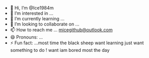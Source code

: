 - 👋 Hi, I’m @Ice1984m
- 👀 I’m interested in ...
- 🌱 I’m currently learning ...
- 💞️ I’m looking to collaborate on ...
- 📫 How to reach me ... micegithub@outlook.com
- 😄 Pronouns: ...
- ⚡ Fun fact: ...most time the black sheep want learning just want something to do ! want iam bored most the day  

<!---
Ice1984m/Ice1984m is a ✨ special ✨ repository because its `README.md` (this file) appears on your GitHub profile.
You can click the Preview link to take a look at your changes.
--->

 
 
